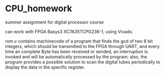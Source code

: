 # CPU_homework
summer assignment for digital processor course

can work with FPGA Basys3 XC7A35TCPG236-1, using Vivado.

rom.v contains machinecode of a program that finds the gcd of two 8 bit integers, which should be transmitted to the FPGA through UART, and every time an complete Byte has been received or sended, an interruption is invoked and will be automatically processed by the program; also, the program provides a possible solution to scan the digital tubes periodically to display the data in the specific register. 